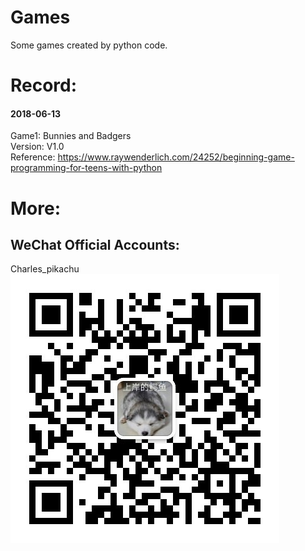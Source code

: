 # Games
Some games created by python code.
# Record:
#### 2018-06-13  
Game1: Bunnies and Badgers  
Version: V1.0  
Reference: https://www.raywenderlich.com/24252/beginning-game-programming-for-teens-with-python  
# More:
## WeChat Official Accounts:
Charles_pikachu  
![img](pikachu.jpg)